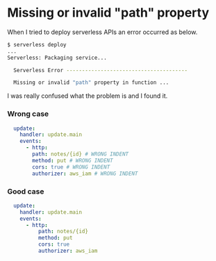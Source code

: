 # Missing or invalid "path" property

When I tried to deploy serverless APIs an error occurred as below.

```sh
$ serverless deploy
...
Serverless: Packaging service...

  Serverless Error ---------------------------------------

  Missing or invalid "path" property in function ...
```

I was really confused what the problem is and I found it.

### Wrong case

```yml
  update:
    handler: update.main
    events:
      - http:
        path: notes/{id} # WRONG INDENT
        method: put # WRONG INDENT
        cors: true # WRONG INDENT
        authorizer: aws_iam # WRONG INDENT
```

### Good case

```yml
  update:
    handler: update.main
    events:
      - http:
          path: notes/{id}
          method: put
          cors: true
          authorizer: aws_iam
```
